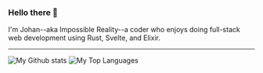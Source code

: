 ### Hello there :wave:
I'm Johan--aka Impossible Reality--a coder who enjoys doing full-stack web development using Rust, Svelte, and Elixir.

---
 
![My Github stats](https://github-readme-stats.vercel.app/api?username=impossiblereality&count_private=true&line_height=40)
![My Top Languages](https://github-readme-stats.vercel.app/api/top-langs/?username=impossiblereality)

